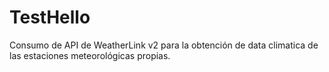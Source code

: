 # TestHello
 Consumo de API de WeatherLink v2 para la obtención de data climatica de las estaciones meteorológicas propias.
